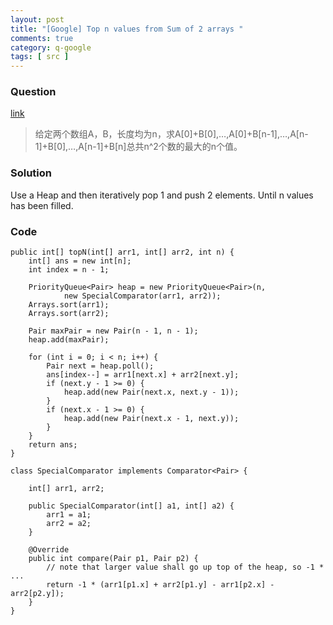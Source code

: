 ```yaml
---
layout: post
title: "[Google] Top n values from Sum of 2 arrays "
comments: true
category: q-google
tags: [ src ]
---
```


### Question 

[link](http://www.careercup.com/question?id=3213705)

> 给定两个数组A，B，长度均为n，求A[0]+B[0],…,A[0]+B[n-1],…,A[n-1]+B[0],…,A[n-1]+B[n]总共n^2个数的最大的n个值。

### Solution

Use a Heap and then iteratively pop 1 and push 2 elements. Until n values has been filled. 

### Code

	public int[] topN(int[] arr1, int[] arr2, int n) {
		int[] ans = new int[n];
		int index = n - 1;

		PriorityQueue<Pair> heap = new PriorityQueue<Pair>(n,
				new SpecialComparator(arr1, arr2));
		Arrays.sort(arr1);
		Arrays.sort(arr2);

		Pair maxPair = new Pair(n - 1, n - 1);
		heap.add(maxPair);

		for (int i = 0; i < n; i++) {
			Pair next = heap.poll();
			ans[index--] = arr1[next.x] + arr2[next.y];
			if (next.y - 1 >= 0) {
				heap.add(new Pair(next.x, next.y - 1));
			}
			if (next.x - 1 >= 0) {
				heap.add(new Pair(next.x - 1, next.y));
			}
		}
		return ans;
	}

	class SpecialComparator implements Comparator<Pair> {

		int[] arr1, arr2;

		public SpecialComparator(int[] a1, int[] a2) {
			arr1 = a1;
			arr2 = a2;
		}

		@Override
		public int compare(Pair p1, Pair p2) {
			// note that larger value shall go up top of the heap, so -1 * ...
			return -1 * (arr1[p1.x] + arr2[p1.y] - arr1[p2.x] - arr2[p2.y]);
		}
	}
